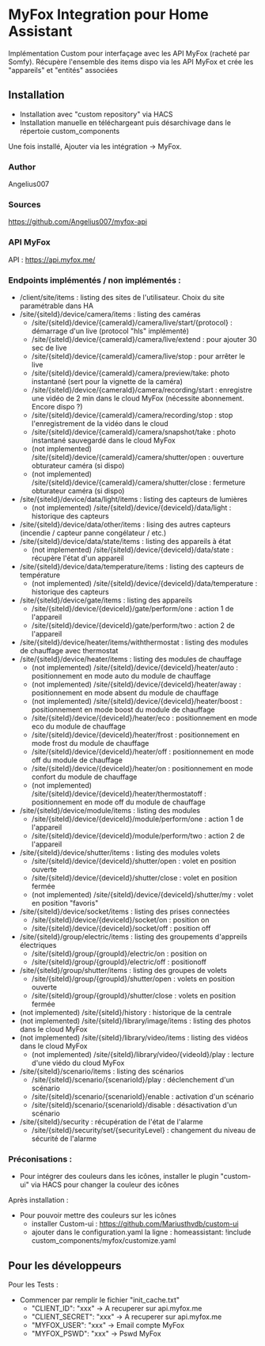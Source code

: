 # MyFox Integration pour Home Assistant
Implémentation Custom pour interfaçage avec les API MyFox (racheté par Somfy).
Récupère l'ensemble des items dispo via les API MyFox et crée les "appareils" et "entités" associées

## Installation
- Installation avec "custom repository" via HACS
- Installation manuelle en téléchargeant puis désarchivage dans le répertoie custom_components

Une fois installé, Ajouter via les intégration -> MyFox.

### Author 
Angelius007

### Sources
https://github.com/Angelius007/myfox-api

### API MyFox
API : https://api.myfox.me/

### Endpoints implémentés / non implémentés :
- /client/site/items : listing des sites de l'utilisateur. Choix du site paramétrable dans HA
- /site/{siteId}/device/camera/items : listing des caméras
    - /site/{siteId}/device/{cameraId}/camera/live/start/{protocol} : démarrage d'un live (protocol "hls" implémenté)
    - /site/{siteId}/device/{cameraId}/camera/live/extend : pour ajouter 30 sec de live
    - /site/{siteId}/device/{cameraId}/camera/live/stop : pour arrêter le live
    - /site/{siteId}/device/{cameraId}/camera/preview/take: photo instantané (sert pour la vignette de la caméra)
    - /site/{siteId}/device/{cameraId}/camera/recording/start : enregistre une vidéo de 2 min dans le cloud MyFox (nécessite abonnement. Encore dispo ?)
    - /site/{siteId}/device/{cameraId}/camera/recording/stop : stop l'enregistrement de la vidéo dans le cloud
    - /site/{siteId}/device/{cameraId}/camera/snapshot/take : photo instantané sauvegardé dans le cloud MyFox
    - (not implemented) /site/{siteId}/device/{cameraId}/camera/shutter/open : ouverture obturateur caméra (si dispo)
    - (not implemented) /site/{siteId}/device/{cameraId}/camera/shutter/close : fermeture obturateur caméra (si dispo)
- /site/{siteId}/device/data/light/items : listing des capteurs de lumières
    - (not implemented) /site/{siteId}/device/{deviceId}/data/light : historique des capteurs
- /site/{siteId}/device/data/other/items : lising des autres capteurs (incendie / capteur panne congélateur / etc.)
- /site/{siteId}/device/data/state/items : listing des appareils à état
    - (not implemented) /site/{siteId}/device/{deviceId}/data/state : récupère l'état d'un appareil
- /site/{siteId}/device/data/temperature/items : listing des capteurs de température
    - (not implemented) /site/{siteId}/device/{deviceId}/data/temperature : historique des capteurs
- /site/{siteId}/device/gate/items : listing des appareils
    - /site/{siteId}/device/{deviceId}/gate/perform/one : action 1 de l'appareil
    - /site/{siteId}/device/{deviceId}/gate/perform/two : action 2 de l'appareil
- /site/{siteId}/device/heater/items/withthermostat : listing des modules de chauffage avec thermostat
- /site/{siteId}/device/heater/items : listing des modules de chauffage
    - (not implemented) /site/{siteId}/device/{deviceId}/heater/auto : positionnement en mode auto du module de chauffage
    - (not implemented) /site/{siteId}/device/{deviceId}/heater/away : positionnement en mode absent du module de chauffage
    - (not implemented) /site/{siteId}/device/{deviceId}/heater/boost : positionnement en mode boost du module de chauffage
    - /site/{siteId}/device/{deviceId}/heater/eco : positionnement en mode eco du module de chauffage
    - /site/{siteId}/device/{deviceId}/heater/frost : positionnement en mode frost du module de chauffage
    - /site/{siteId}/device/{deviceId}/heater/off : positionnement en mode off du module de chauffage
    - /site/{siteId}/device/{deviceId}/heater/on : positionnement en mode confort du module de chauffage
    - (not implemented) /site/{siteId}/device/{deviceId}/heater/thermostatoff : positionnement en mode off du module de chauffage
- /site/{siteId}/device/module/items : listing des modules
    - /site/{siteId}/device/{deviceId}/module/perform/one : action 1 de l'appareil
    - /site/{siteId}/device/{deviceId}/module/perform/two : action 2 de l'appareil
- /site/{siteId}/device/shutter/items : listing des modules volets
    - /site/{siteId}/device/{deviceId}/shutter/open : volet en position ouverte
    - /site/{siteId}/device/{deviceId}/shutter/close : volet en position fermée
    - (not implemented) /site/{siteId}/device/{deviceId}/shutter/my : volet en position "favoris"
- /site/{siteId}/device/socket/items : listing des prises connectées
    - /site/{siteId}/device/{deviceId}/socket/on : position on
    - /site/{siteId}/device/{deviceId}/socket/off : position off
- /site/{siteId}/group/electric/items : listing des groupements d'appreils électriques
    - /site/{siteId}/group/{groupId}/electric/on : position on
    - /site/{siteId}/group/{groupId}/electric/off : positionoff
- /site/{siteId}/group/shutter/items : listing des groupes de volets
    - /site/{siteId}/group/{groupId}/shutter/open : volets en position ouverte
    - /site/{siteId}/group/{groupId}/shutter/close : volets en position fermée
- (not implemented) /site/{siteId}/history : historique de la centrale
- (not implemented) /site/{siteId}/library/image/items : listing des photos dans le cloud MyFox
- (not implemented) /site/{siteId}/library/video/items : listing des vidéos dans le cloud MyFox
    - (not implemented) /site/{siteId}/library/video/{videoId}/play : lecture d'une viédo du cloud MyFox
- /site/{siteId}/scenario/items : listing des scénarios
    - /site/{siteId}/scenario/{scenarioId}/play : déclenchement d'un scénario
    - /site/{siteId}/scenario/{scenarioId}/enable : activation d'un scénario
    - /site/{siteId}/scenario/{scenarioId}/disable : désactivation d'un scénario
- /site/{siteId}/security : récupération de l'état de l'alarme
    - /site/{siteId}/security/set/{securityLevel} : changement du niveau de sécurité de l'alarme

### Préconisations :
- Pour intégrer des couleurs dans les icônes, installer le plugin "custom-ui" via HACS pour changer la couleur des icônes

Après installation :
- Pour pouvoir mettre des couleurs sur les icônes
    - installer Custom-ui : https://github.com/Mariusthvdb/custom-ui
    - ajouter dans le configuration.yaml la ligne : 
        homeassistant: !include custom_components/myfox/customize.yaml

## Pour les développeurs

Pour les Tests :

- Commencer par remplir le fichier "init_cache.txt"
    - "CLIENT_ID": "xxx" -> A recuperer sur api.myfox.me
    - "CLIENT_SECRET": "xxx" -> A recuperer sur api.myfox.me
    - "MYFOX_USER": "xxx" -> Email compte MyFox
    - "MYFOX_PSWD": "xxx"  -> Pswd MyFox
